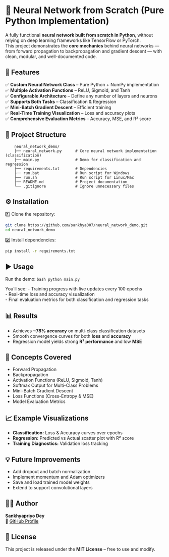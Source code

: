
# 🧠 Neural Network from Scratch (Pure Python Implementation)

A fully functional **neural network built from scratch in Python**, without relying on deep learning frameworks like TensorFlow or PyTorch.  
This project demonstrates the **core mechanics** behind neural networks — from forward propagation to backpropagation and gradient descent — with clean, modular, and well-documented code.


## 🚀 Features

✅ **Custom Neural Network Class** – Pure Python + NumPy implementation  
✅ **Multiple Activation Functions** – ReLU, Sigmoid, and Tanh  
✅ **Configurable Architecture** – Define any number of layers and neurons  
✅ **Supports Both Tasks** – Classification & Regression  
✅ **Mini-Batch Gradient Descent** – Efficient training  
✅ **Real-Time Training Visualization** – Loss and accuracy plots  
✅ **Comprehensive Evaluation Metrics** – Accuracy, MSE, and R² score  


## 🧩 Project Structure

```
    neural_network_demo/
    ├── neural_network.py      # Core neural network implementation (classification)
    ├── main.py                # Demo for classification and regression
    ├── requirements.txt       # Dependencies
    ├── run.bat                # Run script for Windows
    ├── run.sh                 # Run script for Linux/Mac
    ├── README.md              # Project documentation
    └── .gitignore             # Ignore unnecessary files
```

## ⚙️ Installation

1️⃣ Clone the repository:
```bash
git clone https://github.com/sankhya007/neural_network_demo.git
cd neural_network_demo
```

2️⃣ Install dependencies:
```bash
pip install -r requirements.txt
```

## ▶️ Usage

Run the demo:
    ```bash
    python main.py
    ```

You’ll see:
    - Training progress with live updates every 100 epochs  
    - Real-time loss and accuracy visualization  
    - Final evaluation metrics for both classification and regression tasks  

## 📊 Results

- Achieves **~78% accuracy** on multi-class classification datasets  
- Smooth convergence curves for both **loss** and **accuracy**
- Regression model yields strong **R² performance** and low **MSE**  

## 🧠 Concepts Covered

- Forward Propagation  
- Backpropagation  
- Activation Functions (ReLU, Sigmoid, Tanh)  
- Softmax Output for Multi-Class Problems  
- Mini-Batch Gradient Descent  
- Loss Functions (Cross-Entropy & MSE)  
- Model Evaluation Metrics  

## 📈 Example Visualizations

- **Classification:** Loss & Accuracy curves over epochs  
- **Regression:** Predicted vs Actual scatter plot with R² score  
- **Training Diagnostics:** Validation loss tracking

## 💡 Future Improvements

- Add dropout and batch normalization  
- Implement momentum and Adam optimizers  
- Save and load trained model weights  
- Extend to support convolutional layers


## 🧑‍💻 Author

**Sankhyapriyo Dey**  
📧 [GitHub Profile](https://github.com/sankhya007)  

## 🪪 License

This project is released under the **MIT License** – free to use and modify.
